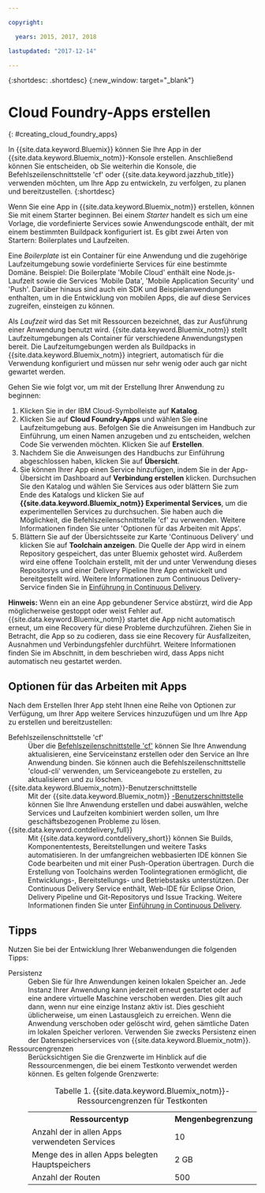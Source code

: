 ```yaml
---

copyright:

  years: 2015, 2017, 2018

lastupdated: "2017-12-14"

---
```


{:shortdesc: .shortdesc}
{:new_window: target="_blank"}

# Cloud Foundry-Apps erstellen
{: #creating_cloud_foundry_apps}

In {{site.data.keyword.Bluemix}} können Sie Ihre App in der {{site.data.keyword.Bluemix_notm}}-Konsole erstellen. Anschließend können Sie entscheiden, ob Sie weiterhin die Konsole, die Befehlszeilenschnittstelle 'cf' oder {{site.data.keyword.jazzhub_title}} verwenden möchten, um Ihre App zu entwickeln, zu verfolgen, zu planen und bereitzustellen.
{:shortdesc}

Wenn Sie eine App in {{site.data.keyword.Bluemix_notm}} erstellen, können Sie mit einem Starter beginnen. Bei einem *Starter* handelt es sich um eine Vorlage, die vordefinierte Services sowie Anwendungscode enthält, der mit einem bestimmten Buildpack konfiguriert ist. Es gibt zwei Arten von Startern: Boilerplates und Laufzeiten. 

Eine *Boilerplate* ist ein Container für eine Anwendung und die zugehörige Laufzeitumgebung sowie vordefinierte Services für eine bestimmte Domäne. Beispiel: Die Boilerplate 'Mobile Cloud' enthält eine Node.js-Laufzeit sowie die Services 'Mobile Data', 'Mobile Application Security' und 'Push'. Darüber hinaus sind auch ein SDK und Beispielanwendungen enthalten, um in die Entwicklung von mobilen Apps, die auf diese Services zugreifen, einsteigen zu können.

Als *Laufzeit* wird das Set mit Ressourcen bezeichnet, das zur Ausführung einer Anwendung benutzt wird. {{site.data.keyword.Bluemix_notm}} stellt Laufzeitumgebungen als Container für verschiedene Anwendungstypen bereit. Die Laufzeitumgebungen werden als Buildpacks in {{site.data.keyword.Bluemix_notm}} integriert, automatisch für die Verwendung konfiguriert und müssen nur sehr wenig oder auch gar nicht gewartet werden.

Gehen Sie wie folgt vor, um mit der Erstellung Ihrer Anwendung zu beginnen:
  1. Klicken Sie in der IBM Cloud-Symbolleiste auf **Katalog**.
  2. Klicken Sie auf **Cloud Foundry-Apps** und wählen Sie eine Laufzeitumgebung aus. Befolgen Sie die Anweisungen im Handbuch zur Einführung, um einen Namen anzugeben und zu entscheiden, welchen Code Sie verwenden möchten. Klicken Sie auf **Erstellen**.
  3. Nachdem Sie die Anweisungen des Handbuchs zur Einführung abgeschlossen haben, klicken Sie auf **Übersicht**.
  5. Sie können Ihrer App einen Service hinzufügen, indem Sie in der App-Übersicht im Dashboard auf **Verbindung erstellen** klicken. Durchsuchen Sie den Katalog und wählen Sie Services aus oder blättern Sie zum Ende des Katalogs und klicken Sie auf **{{site.data.keyword.Bluemix_notm}} Experimental Services**, um die experimentellen Services zu durchsuchen. Sie haben auch die Möglichkeit, die Befehlszeilenschnittstelle 'cf' zu verwenden. Weitere Informationen finden Sie unter 'Optionen für das Arbeiten mit Apps'.
  6. Blättern Sie auf der Übersichtsseite zur Karte 'Continuous Delivery' und klicken Sie auf **Toolchain anzeigen**. Die Quelle der App wird in einem Repository gespeichert, das unter Bluemix gehostet wird. Außerdem wird eine offene Toolchain erstellt, mit der und unter Verwendung dieses Repositorys und einer Delivery Pipeline Ihre App entwickelt und bereitgestellt wird. Weitere Informationen zum Continuous Delivery-Service finden Sie in <a href="https://console.ng.bluemix.net/docs/services/ContinuousDelivery/index.html#cd_getting_started">Einführung in Continuous Delivery</a>.

**Hinweis:** Wenn ein an eine App gebundener Service abstürzt, wird die App möglicherweise gestoppt oder weist Fehler auf. {{site.data.keyword.Bluemix_notm}} startet die App nicht automatisch erneut, um eine Recovery für diese Probleme durchzuführen. Ziehen Sie in Betracht, die App so zu codieren, dass sie eine Recovery für Ausfallzeiten, Ausnahmen und Verbindungsfehler durchführt. Weitere Informationen finden Sie im Abschnitt, in dem beschrieben wird, dass Apps nicht automatisch neu gestartet werden.

## Optionen für das Arbeiten mit Apps

Nach dem Erstellen Ihrer App steht Ihnen eine Reihe von Optionen zur Verfügung, um Ihrer App weitere Services hinzuzufügen und um Ihre App zu erstellen und bereitzustellen:

<dl><dt>Befehlszeilenschnittstelle 'cf'</dt>
<dd>Über die <a href="https://github.com/cloudfoundry/cli#getting-started">Befehlszeilenschnittstelle 'cf'</a> können Sie Ihre Anwendung aktualisieren, eine Serviceinstanz erstellen oder den Service an Ihre Anwendung binden. Sie können auch die Befehlszeilenschnittstelle 'cloud-cli' verwenden, um Serviceangebote zu erstellen, zu aktualisieren und zu löschen.</dd>
<dt>{{site.data.keyword.Bluemix_notm}}-Benutzerschnittstelle</dt>
<dd>Mit der {{site.data.keyword.Bluemix_notm}} <a href="https://console.bluemix.net/dashboard/apps">-Benutzerschnittstelle</a> können Sie Ihre Anwendung erstellen und dabei auswählen, welche Services und Laufzeiten kombiniert werden sollen, um Ihre geschäftsbezogenen Probleme zu lösen.</dd>
<dt>{{site.data.keyword.contdelivery_full}}</dt>
<dd>Mit {{site.data.keyword.contdelivery_short}} können Sie Builds, Komponententests, Bereitstellungen und weitere Tasks automatisieren. In der umfangreichen webbasierten IDE können Sie Code bearbeiten und mit einer Push-Operation übertragen. Durch die Erstellung von Toolchains werden Toolintegrationen ermöglicht, die Entwicklungs-, Bereitstellungs- und Betriebstasks unterstützen. Der Continuous Delivery Service enthält, Web-IDE für Eclipse Orion, Delivery Pipeline und Git-Repositorys und Issue Tracking. Weitere Informationen finden Sie unter <a href="https://console.ng.bluemix.net/docs/services/ContinuousDelivery/index.html#cd_getting_started">Einführung in Continuous Delivery</a>.</dd>
</dl>

## Tipps

Nutzen Sie bei der Entwicklung Ihrer Webanwendungen die folgenden Tipps:

<dl><dt>Persistenz</dt>
<dd>Geben Sie für Ihre Anwendungen keinen lokalen Speicher an. Jede Instanz Ihrer Anwendung kann jederzeit erneut gestartet oder auf eine andere virtuelle Maschine verschoben werden. Dies gilt auch dann, wenn nur eine einzige Instanz aktiv ist. Dies geschieht üblicherweise, um einen Lastausgleich zu erreichen. Wenn die Anwendung verschoben oder gelöscht wird, gehen sämtliche Daten im lokalen Speicher verloren. Verwenden Sie zwecks Persistenz einen der Datenspeicherservices von {{site.data.keyword.Bluemix_notm}}.</dd>
<dt>Ressourcengrenzen</dt>
<dd>Berücksichtigen Sie die Grenzwerte im Hinblick auf die Ressourcenmengen, die bei einem Testkonto verwendet werden können. Es gelten folgende Grenzwerte:
<table style="width:100%">
<caption>Tabelle 1. {{site.data.keyword.Bluemix_notm}}-Ressourcengrenzen für Testkonten</caption>
  <th>Ressourcentyp</th>	<th>Mengenbegrenzung</th>
<tr><td>Anzahl der in allen Apps verwendeten Services</td> <td>10</td>
<tr><td>Menge des in allen Apps belegten Hauptspeichers</td> <td>	2 GB</td>
<tr><td>Anzahl der Routen</td> <td>500</td>
</table>
</dd>
</dl>
